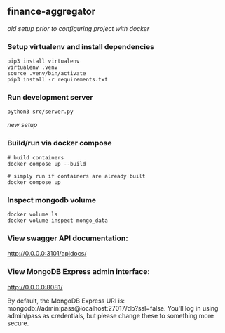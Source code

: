 ## finance-aggregator

*old setup prior to configuring project with docker*
### Setup virtualenv and install dependencies

```
pip3 install virtualenv
virtualenv .venv
source .venv/bin/activate
pip3 install -r requirements.txt
```

### Run development server

```
python3 src/server.py
```

*new setup*
### Build/run via docker compose
```
# build containers
docker compose up --build

# simply run if containers are already built
docker compose up
```

### Inspect mongodb volume
```
docker volume ls
docker volume inspect mongo_data
```

### View swagger API documentation:
http://0.0.0.0:3101/apidocs/

### View MongoDB Express admin interface:
http://0.0.0.0:8081/

By default, the MongoDB Express URI is: mongodb://admin:pass@localhost:27017/db?ssl=false.
You'll log in using admin/pass as credentials, but please change these to something more secure.